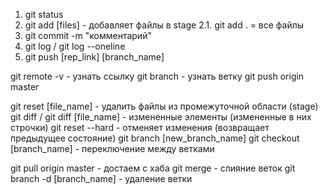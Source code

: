 1. git status
2. git add [files] - добавляет файлы в stage
   2.1. git add . = все файлы
3. git commit -m "комментарий"
4. git log / git log --oneline
5. git push [rep_link] [branch_name]

git remote -v - узнать ссылку
git branch - узнать ветку
git push origin master

git reset [file_name] - удалить файлы из промежуточной области (stage)
git diff / git diff [file_name] - измененные элементы (измененные в них строчки)
git reset --hard - отменяет изменения (возвращает предыдущее состояние)
git branch [new_branch_name]
git checkout [branch_name] - переключение между ветками

git pull origin master - достаем с хаба
git merge - слияние веток
git branch -d [branch_name] - удаление ветки

